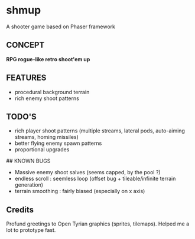 # shmup
A shooter game based on Phaser framework

## CONCEPT

__RPG rogue-like retro shoot'em up__

## FEATURES

* procedural background terrain
* rich enemy shoot patterns

## TODO'S

* rich player shoot patterns (multiple streams, lateral pods, auto-aiming streams, homing missiles)
* better flying enemy spawn patterns
* proportional upgrades

## KNOWN BUGS

* Massive enemy shoot salves (seems capped, by the pool ?)
* endless scroll : seemless loop (offset bug + tileable/infinite terrain generation)
* terrain smoothing : fairly biased (especially on x axis)

## Credits

Profund greetings to Open Tyrian graphics (sprites, tilemaps). Helped me a lot to prototype fast.